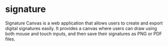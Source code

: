 # signature
Signature Canvas is a web application that allows users to create and export digital signatures easily. It provides a canvas where users can draw using both mouse and touch inputs, and then save their signatures as PNG or PDF files.
